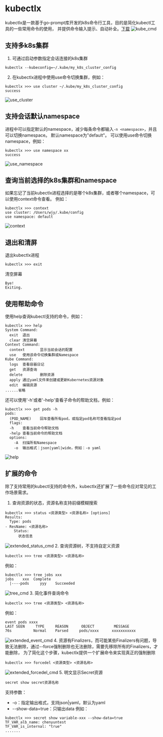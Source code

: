 # kubectlx

kubectlx是一款基于go-prompt库开发的k8s命令行工具，目的是简化kubectl工具的一些常用命令的使用，
并提供命令输入提示、自动补全。[下载](https://www.k8syaml.cn/kubectlx)
![kube_cmd](docs/images/kube_cmd.gif)

## 支持多k8s集群
1. 可通过启动参数指定会话连接的k8s集群
```shell
kubectlx --kubeconfig=~/.kube/my_k8s_cluster_config
```

2. 在kubectlx进程中使用use命令切换集群，例如：
```shell
kubectlx >>> use cluster ~/.kube/my_k8s_cluster_config
success
```
![use_cluster](docs/images/use_cluster.gif)

## 支持会话默认namespace
进程中可以指定默认的namespace，减少每条命令都输入`-n <namespace>`，并且可以切换namespace。
默认namespace为"default"。
可以使用use命令切换namespace，例如：
```shell
kubectlx >>> use namespace xx
success
```
![use_namespace](docs/images/use_namespace.gif)


## 查询当前选择的k8s集群和namespace
如果忘记了当前kubectlx进程选择的是哪个k8s集群，或者哪个namespace，可以使用context命令查看。
例如：
```shell
kubectlx >>> context
use cluster: /Users/wjy/.kube/config
use namespace: default
```
![context](docs/images/context.gif)

## 退出和清屏
退出kubectlx进程
```shell
kubectlx >>> exit
```
清空屏幕
```shell
Bye!
Exiting.
```

## 使用帮助命令
使用help查询kubectl支持的命令，例如：
```shell
kubectlx >>> help
System Command:
  exit  退出
  clear 清空屏幕
Context Command:
  context       显示当前会话的配置
  use   使用该命令切换集群或Namespace
Kube Command:
  logs  查看容器日记
  get   资源查询
  delete        删除资源
  apply 通过yaml文件来创建或更新Kubernetes资源对象
  edit  编辑资源
......省略
```
还可以使用'-h'或者'-help'查看子命令的帮助文档，例如：
```shell
kubectlx >>> get pods -h
pods:
  (POD_NAME)    回车查看所有pod，或指定pod名称可查看指定pod
  flags:
  -h    查看当前命令帮助文档
  -help 查看当前命令的帮助文档
  options:
    -A  扫描所有Namespace
    -o  输出格式：json|yaml|wide，例如：-o yaml
```
![help](docs/images/help.gif)

## 扩展的命令
除了支持常用的kubectl支持的命令外，kubectlx还扩展了一些命令应对常见的工作场景需求。
1. 查询资源的状态，资源名称支持前缀模糊搜索
```shell
kubectlx >>> status <资源类型> <资源名称> [options]
Results:
  Type: pods
- ResName: <资源名称> 
    Status:
      状态信息
```
![extended_status_cmd](docs/images/extended_status_cmd.gif)
2. 查询资源树，不支持自定义资源
```shell
kubectlx >>> tree <资源类型> <资源名称>
```
例如：
```shell
kubectlx >>> tree jobs xxx
jobs    xxx  Complete
  |----pods     yyy    Succeeded
```
![tree_cmd](docs/images/extended_tree_cmd.gif)
3. 简化事件查询命令
```shell
kubectlx >>> tree <资源类型> <资源名称>
```
例如：
```shell
event pods xxxx
LAST SEEN     TYPE     REASON      OBJECT         MESSAGE
76s          Normal    Parsed     pods/xxxx      xxxxxxxxxxx
```
![extended_event_cmd](docs/images/extended_event_cmd.gif)
4. 资源有Finalizers，而可能某些Finalizers有问题，导致无法删除，通过--force强制删除也无法删除，需要先移除所有的Finalizers，才能删除，
为了简化这个步骤，kubectlx提供一个扩展命令来实现真正的强制删除
```shell
kubectlx >>> forcedel <资源类型> <资源名称>
```
![extended_forcedel_cmd](docs/images/extended_forcedel_cmd.gif)
5. 明文显示Secret资源
```shell
secret show secret资源名称
```
支持参数：
* -o：指定输出格式，支持json|yaml，默认为yaml 
* --show-data=true：只输出data
例如：
```shell
kubectlx >>> secret show variable-xxx --show-data=true
TF_VAR_alb_name: chenyuntest
TF_VAR_is_internal: "true"
.......
```